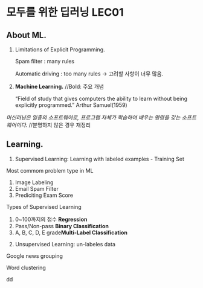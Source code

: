 # 모두를 위한 딥러닝 LEC01

## About ML.
  1. Limitations of Explicit Programming.

     Spam filter : many rules
     
     Automatic driving : too many rules → 고려할 사항이 너무 많음.


  2. **Machine Learning.** //Bold: 주요 개념
  
     “Field of study that gives computers the ability to learn without being explicitly programmed.” Arthur Samuel(1959)

  *머신러닝은 일종의 소프트웨어로, 프로그램 자체가 학습하여 배우는 명령을 갖는 소프트웨어이다.* //분명하지 않은 경우 재정리

## Learning.
  1. Supervised Learning: Learning with labeled examples - Training Set
  
  Most commom problem type in ML
  1) Image Labeling
  2) Email Spam Filter
  3) Prediciting Exam Score
  
  Types of Supervised Learning
  1) 0~100까지의 점수    **Regression**
  2) Pass/Non-pass      **Binary Classification**
  3) A, B, C, D, E grade**Multi-Label Classification**
  
  
  2. Unsupervised Learning: un-labeles data
  
  Google news grouping
  
  Word clustering
  
dd
  
  
